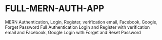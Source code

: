 # FULL-MERN-AUTH-APP 
MERN Authentication, Login, Register, verification email, Facebook, Google, Forget Password
Full Authentication  Login and Register with verification email and Facebook, Google Login with Forget and Reset Password 
